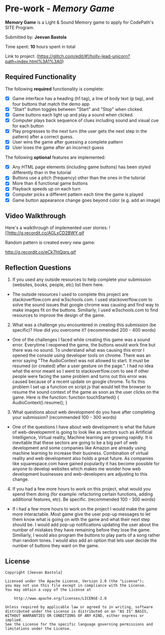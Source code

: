 # Pre-work - *Memory Game*

**Memory Game** is a Light & Sound Memory game to apply for CodePath's SITE Program. 

Submitted by: **Jeevan Bastola**

Time spent: **10** hours spent in total

Link to project: (https://glitch.com/edit/#!/holly-lead-unicorn?path=index.html%3A1%3A0)

## Required Functionality

The following **required** functionality is complete:

* [x] Game interface has a heading (h1 tag), a line of body text (p tag), and four buttons that match the demo app
* [x] "Start" button toggles between "Start" and "Stop" when clicked. 
* [x] Game buttons each light up and play a sound when clicked. 
* [x] Computer plays back sequence of clues including sound and visual cue for each button
* [x] Play progresses to the next turn (the user gets the next step in the pattern) after a correct guess. 
* [x] User wins the game after guessing a complete pattern
* [x] User loses the game after an incorrect guess

The following **optional** features are implemented:

* [x] Any HTML page elements (including game buttons) has been styled differently than in the tutorial
* [x] Buttons use a pitch (frequency) other than the ones in the tutorial
* [x] More than 4 functional game buttons
* [x] Playback speeds up on each turn
* [x] Computer picks a different pattern each time the game is played
* [x] Game button appearance change goes beyond color (e.g. add an image)

## Video Walkthrough

Here's a walkthrough of implemented user stories:
![]http://g.recordit.co/AGLxCD2BWY.gif

Random pattern is created every new game:

http://g.recordit.co/eCk7htQqrs.gif


## Reflection Questions
1. If you used any outside resources to help complete your submission (websites, books, people, etc) list them here. 

- The outside resources I used to complete this project are stackoverflow.com and w3schools.com. I used stackoverflow.com to solve the sound issues that google chrome was 
causing and find way to make images fit on the buttons. Similiarly, I used w3schools.com to find resources to improve the design of the game. 

2. What was a challenge you encountered in creating this submission (be specific)? How did you overcome it? (recommended 200 - 400 words) 

- One of the challenges I faced while creating this game was a sound error. Everytime I reopened the game, the buttons would work fine but there was no sound. 
To understand what was causing this error I opened the console using developer tools on chrome. There was an error saying "The AudioContext was not allowed to start. 
It must be resumed (or created) after a user gesture on the page.". I had no idea what the error meant so I went to stackoverflow.com to see if other people were facing 
the same problem and turns out this error was caused because of a recent update on google chrome. To fix this problem I set up a function on script.js that would tell the
browser to resume the sound context of the game as soon as the user clicks on the game. Here is the function: function touchStarted() { AudioContext().resume(); }


3. What questions about web development do you have after completing your submission? (recommended 100 - 300 words) 
- One of the questions I have about web development is what the future of web-developemnt is going to look like as sectors such as Artificial
Intelligence, Virtual reality, Machine learning are growing rapidly. It is inevitable that these sectors are going to be a big part of web development
and some companies like Amazon are already using machine learning to increase their business. Combination of virtual reality and web development also holds a 
great future. As companies like squarespace.com have gained popularity it has become possible for anyone to develop websites which makes me wonder how web development 
businesses and web-developers are adjusting to this change.

4. If you had a few more hours to work on this project, what would you spend them doing (for example: refactoring certain functions, adding additional features, etc). Be specific. (recommended 100 - 300 words) 
- If i had a few more hours to work on the project I would make the game more interactable. Most game give the user pop-up messages to let them know what is going on with the game and 
what their next step should be. I would add pop-up notifications updating the user about
the number of mistakes they have remaining before they lose the game. Similiarly, I would also program the buttons to play parts of a song rather than random tones.
I would also add an option that lets user decide the number of buttons they want on the game.


## License

    Copyright [Jeevan Bastola]

    Licensed under the Apache License, Version 2.0 (the "License");
    you may not use this file except in compliance with the License.
    You may obtain a copy of the License at

        http://www.apache.org/licenses/LICENSE-2.0

    Unless required by applicable law or agreed to in writing, software
    distributed under the License is distributed on an "AS IS" BASIS,
    WITHOUT WARRANTIES OR CONDITIONS OF ANY KIND, either express or implied.
    See the License for the specific language governing permissions and
    limitations under the License.
